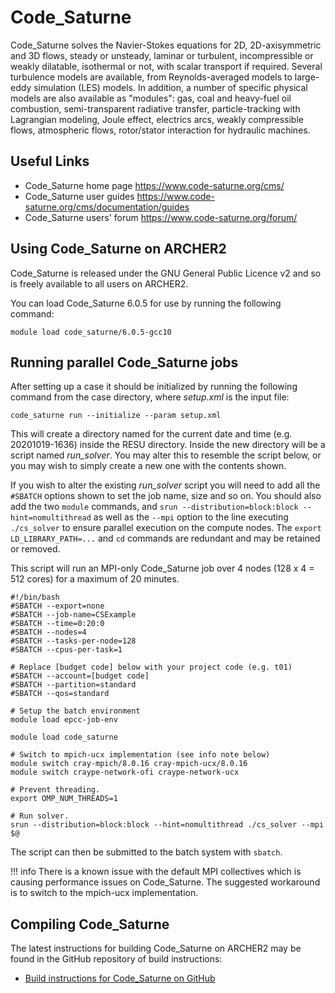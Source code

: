 # Code\_Saturne

Code\_Saturne solves the Navier-Stokes equations for 2D, 2D-axisymmetric
and 3D flows, steady or unsteady, laminar or turbulent, incompressible
or weakly dilatable, isothermal or not, with scalar transport if
required. Several turbulence models are available, from
Reynolds-averaged models to large-eddy simulation (LES) models. In
addition, a number of specific physical models are also available as
"modules": gas, coal and heavy-fuel oil combustion, semi-transparent
radiative transfer, particle-tracking with Lagrangian modeling, Joule
effect, electrics arcs, weakly compressible flows, atmospheric flows,
rotor/stator interaction for hydraulic machines.

## Useful Links

  - Code\_Saturne home page <https://www.code-saturne.org/cms/>
  - Code\_Saturne user guides
    <https://www.code-saturne.org/cms/documentation/guides>
  - Code\_Saturne users' forum <https://www.code-saturne.org/forum/>

## Using Code\_Saturne on ARCHER2

Code\_Saturne is released under the GNU General Public Licence v2 and so
is freely available to all users on ARCHER2.

You can load Code\_Saturne 6.0.5 for use by running the following
command:

```
module load code_saturne/6.0.5-gcc10
```

## Running parallel Code\_Saturne jobs

After setting up a case it should be initialized by running the
following command from the case directory, where *setup.xml* is the
input file:

```
code_saturne run --initialize --param setup.xml
```

This will create a directory named for the current date and time (e.g.
20201019-1636) inside the RESU directory. Inside the new directory will
be a script named *run\_solver*. You may alter this to resemble the
script below, or you may wish to simply create a new one with the
contents shown.

If you wish to alter the existing *run\_solver* script you will need to
add all the `#SBATCH` options shown to set the job name, size and so on.
You should also add the two `module` commands, and
`srun --distribution=block:block --hint=nomultithread` as well as the `--mpi` option to the line executing
`./cs_solver` to ensure parallel execution on the compute nodes. The
`export LD_LIBRARY_PATH=...` and `cd` commands are redundant and may be
retained or removed.

This script will run an MPI-only Code\_Saturne job over 4 nodes (128 x 4
= 512 cores) for a maximum of 20 minutes.

```slurm
#!/bin/bash
#SBATCH --export=none
#SBATCH --job-name=CSExample
#SBATCH --time=0:20:0
#SBATCH --nodes=4
#SBATCH --tasks-per-node=128
#SBATCH --cpus-per-task=1

# Replace [budget code] below with your project code (e.g. t01)
#SBATCH --account=[budget code]
#SBATCH --partition=standard
#SBATCH --qos=standard

# Setup the batch environment
module load epcc-job-env

module load code_saturne

# Switch to mpich-ucx implementation (see info note below)
module switch cray-mpich/8.0.16 cray-mpich-ucx/8.0.16
module switch craype-network-ofi craype-network-ucx

# Prevent threading.
export OMP_NUM_THREADS=1

# Run solver.
srun --distribution=block:block --hint=nomultithread ./cs_solver --mpi $@
```

The script can then be submitted to the batch system with `sbatch`.

!!! info
    There is a known issue with the default MPI collectives which is
    causing performance issues on Code_Saturne. The suggested workaround is to
    switch to the mpich-ucx implementation.

## Compiling Code\_Saturne

The latest instructions for building Code\_Saturne on ARCHER2 may be found in
the GitHub repository of build instructions:

   - [Build instructions for Code\_Saturne on
     GitHub](https://github.com/hpc-uk/build-instructions/tree/main/apps/Code_Saturne)

